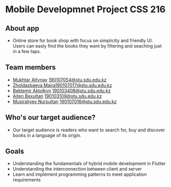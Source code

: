 # Mobile Developmnet Project CSS 216

**About app**
----------

- Online store for book shop with focus on simplicity and friendly UI. Users can easly find the books they want by filtering and seaching just in a few taps.

**Team members**
----------

- [Mukhtar Altynay](https://github.com/Altynay010201) 190107054@stu.sdu.edu.kz
- [Zholdasbaeva Maira](https://github.com/mairazh)190107017@stu.sdu.edu.kz
- [Bektemir Aktolkyn](https://github.com/190107077) 190103408@stu.sdu.edu.kz
- [Aiten Bexultan](https://github.com/i10Beksultan) 190103109@stu.sdu.edu.kz
- [Musiraliyev Nursultan](https://github.com/nurik12-py) 190107016@stu.sdu.edu.kz

**Who's our target audience?**
----------

- Our target audience is readers who want to search for, buy and discover books in a language of its origin.

**Goals**
----------

- Understanding the fundamentals of hybrid mobile development in Flutter
- Understanding the interconnection between client and server
- Learn and implement programming patterns to meet application requirements
